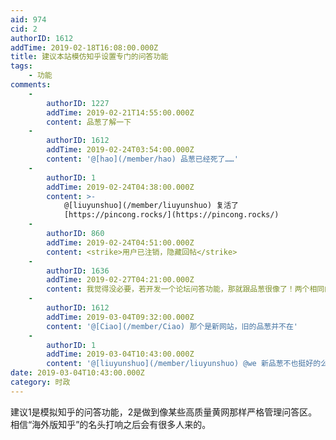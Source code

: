 ```yaml
---
aid: 974
cid: 2
authorID: 1612
addTime: 2019-02-18T16:08:00.000Z
title: 建议本站模仿知乎设置专门的问答功能
tags:
    - 功能
comments:
    -
        authorID: 1227
        addTime: 2019-02-21T14:55:00.000Z
        content: 品葱了解一下
    -
        authorID: 1612
        addTime: 2019-02-24T03:54:00.000Z
        content: '@[hao](/member/hao) 品葱已经死了……'
    -
        authorID: 1
        addTime: 2019-02-24T04:38:00.000Z
        content: >-
            @[liuyunshuo](/member/liuyunshuo) 复活了
            [https://pincong.rocks/](https://pincong.rocks/)
    -
        authorID: 860
        addTime: 2019-02-24T04:51:00.000Z
        content: <strike>用户已注销，隐藏回帖</strike>
    -
        authorID: 1636
        addTime: 2019-02-27T04:21:00.000Z
        content: 我觉得没必要，若开发一个论坛问答功能，那就跟品葱很像了！两个相同的网站，反而会削弱本站的吸引力！
    -
        authorID: 1612
        addTime: 2019-03-04T09:32:00.000Z
        content: '@[Ciao](/member/Ciao) 那个是新网站，旧的品葱并不在'
    -
        authorID: 1
        addTime: 2019-03-04T10:43:00.000Z
        content: '@[liuyunshuo](/member/liuyunshuo) @we 新品葱不也挺好的么？'
date: 2019-03-04T10:43:00.000Z
category: 时政
---
```


建议1是模拟知乎的问答功能，2是做到像某些高质量黄网那样严格管理问答区。 相信“海外版知乎”的名头打响之后会有很多人来的。
